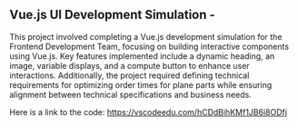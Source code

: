 ## Vue.js UI Development Simulation -  

This project involved completing a Vue.js development simulation for the Frontend Development Team, focusing on building interactive components using Vue.js. Key features implemented include a dynamic heading, an image, variable displays, and a compute button to enhance user interactions. Additionally, the project required defining technical requirements for optimizing order times for plane parts while ensuring alignment between technical specifications and business needs.


Here is a link to the code: https://vscodeedu.com/hCDdBihKMf1JB6i8ODfj

